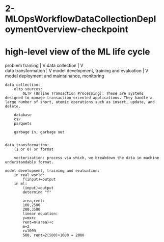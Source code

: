 # 2-MLOpsWorkflowDataCollectionDeploymentOverview-checkpoint

high-level view of the ML life cycle
====================================

problem framing
    |
    V
data collection
    |
    V   
data transformation
    |
    V
model development, training and evaluation
    |
    V
model deployment and maintainance, monitoring

    data collection:
        oltp sources:
            OLTP (Online Transaction Processing): These are systems designed to manage transaction-oriented applications. They handle a large number of short, atomic operations such as insert, update, and delete.

        database
        csv
        parquets

        garbage in, garbage out


    data transformation:
        (1 or 0) or format

        vectorization: process via which, we breakdown the data in machine understandable format.

    model development, training and evaluation:
        in real world:
            f(input)=output
        in ml:
            (input)=output
            determine "f"

            area,rent:
            100,2500
            200,3500
            linear equation:
            y=mx+c
            rent=m(area)+c
            m=2
            c=1000
            500, rent=2(500)+1000 = 2000


